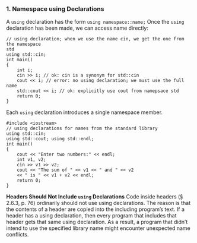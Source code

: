 ### 1. Namespace using Declarations
A `using` declaration has the form
`using namespace::name;`
Once the `using` declaration has been made, we can access name directly:
```
// using declaration; when we use the name cin, we get the one from the namespace
std
using std::cin;
int main()
{
    int i;
    cin >> i; // ok: cin is a synonym for std::cin
    cout << i; // error: no using declaration; we must use the full name
    std::cout << i; // ok: explicitly use cout from namepsace std
    return 0;
}
```
Each `using` declaration introduces a single namespace member.
```
#include <iostream>
// using declarations for names from the standard library
using std::cin;
using std::cout; using std::endl;
int main()
{
    cout << "Enter two numbers:" << endl;
    int v1, v2;
    cin >> v1 >> v2;
    cout << "The sum of " << v1 << " and " << v2
    << " is " << v1 + v2 << endl;
    return 0;
}
```
**Headers Should Not Include `using` Declarations**
Code inside headers (§ 2.6.3, p. 76) ordinarily should not use using declarations. The reason is that the contents of a header are copied into the including program’s text. If a header has a using declaration, then every program that includes that header gets that same using declaration. As a result, a program that didn’t intend to use the specified library name might encounter unexpected name conflicts.
